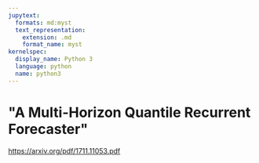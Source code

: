 ```yaml
---
jupytext:
  formats: md:myst
  text_representation:
    extension: .md
    format_name: myst
kernelspec:
  display_name: Python 3
  language: python
  name: python3
---
```


# "A Multi-Horizon Quantile Recurrent Forecaster"

https://arxiv.org/pdf/1711.11053.pdf
